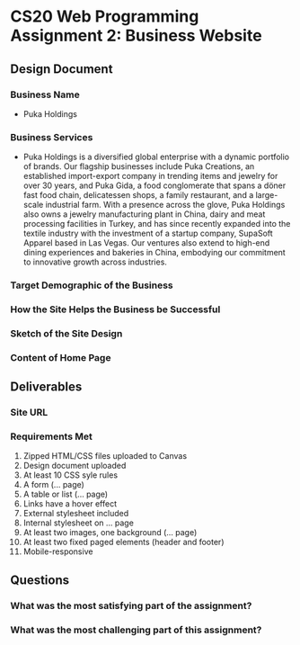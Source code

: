 # CS20 Web Programming Assignment 2: Business Website

## Design Document
### Business Name
- Puka Holdings
### Business Services
- Puka Holdings is a diversified global enterprise with a dynamic portfolio of 
brands. Our flagship businesses include Puka Creations, an established 
import-export company in trending items and jewelry for over 30 years, and Puka
Gida, a food conglomerate that spans a döner fast food chain, delicatessen 
shops, a family restaurant, and a large-scale industrial farm. With a presence
across the glove, Puka Holdings also owns a jewelry manufacturing plant in 
China, dairy and meat processing facilities in Turkey, and has since recently 
expanded into the textile industry with the investment of a startup company, 
SupaSoft Apparel based in Las Vegas. Our ventures also extend to high-end 
dining experiences and bakeries in China, embodying our commitment to 
innovative growth across industries.

### Target Demographic of the Business
### How the Site Helps the Business be Successful
### Sketch of the Site Design
### Content of Home Page

## Deliverables
### Site URL
### Requirements Met
1.  Zipped HTML/CSS files uploaded to Canvas
2.  Design document uploaded
3.  At least 10 CSS syle rules
4.  A form (... page)
5.  A table or list (... page)
6.  Links have a hover effect
7.  External stylesheet included
8.  Internal stylesheet on ... page
9.  At least two images, one background (... page)
10. At least two fixed paged elements (header and footer)
11. Mobile-responsive

## Questions
### What was the most satisfying part of the assignment?
### What was the most challenging part of this assignment?
